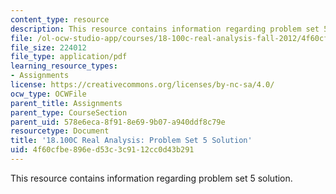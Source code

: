 ```yaml
---
content_type: resource
description: This resource contains information regarding problem set 5 solution.
file: /ol-ocw-studio-app/courses/18-100c-real-analysis-fall-2012/4f60cfbe896ed53c3c9112cc0d43b291_MIT18_100CF12_Prob_Set_5.pdf
file_size: 224012
file_type: application/pdf
learning_resource_types:
- Assignments
license: https://creativecommons.org/licenses/by-nc-sa/4.0/
ocw_type: OCWFile
parent_title: Assignments
parent_type: CourseSection
parent_uid: 578e6eca-8f91-8e69-9b07-a940ddf8c79e
resourcetype: Document
title: '18.100C Real Analysis: Problem Set 5 Solution'
uid: 4f60cfbe-896e-d53c-3c91-12cc0d43b291
---
```

This resource contains information regarding problem set 5 solution.